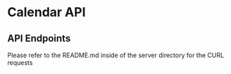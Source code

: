 # Calendar API

## API Endpoints

Please refer to the README.md inside of the server directory for the CURL requests